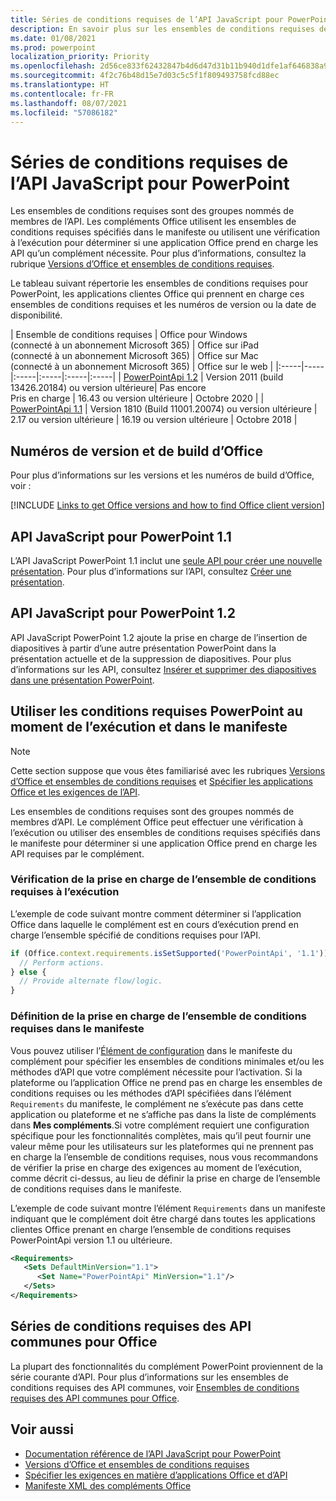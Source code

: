 ```yaml
---
title: Séries de conditions requises de l’API JavaScript pour PowerPoint
description: En savoir plus sur les ensembles de conditions requises de l’API JavaScript pour PowerPoint.
ms.date: 01/08/2021
ms.prod: powerpoint
localization_priority: Priority
ms.openlocfilehash: 2d56ce833f62432847b4d6d47d31b11b940d1dfe1af646838a9cd3480fa25a15
ms.sourcegitcommit: 4f2c76b48d15e7d03c5c5f1f809493758fcd88ec
ms.translationtype: HT
ms.contentlocale: fr-FR
ms.lasthandoff: 08/07/2021
ms.locfileid: "57086182"
---
```

# <a name="powerpoint-javascript-api-requirement-sets"></a>Séries de conditions requises de l’API JavaScript pour PowerPoint

Les ensembles de conditions requises sont des groupes nommés de membres de l’API. Les compléments Office utilisent les ensembles de conditions requises spécifiés dans le manifeste ou utilisent une vérification à l’exécution pour déterminer si une application Office prend en charge les API qu’un complément nécessite. Pour plus d’informations, consultez la rubrique [Versions d’Office et ensembles de conditions requises](../../develop/office-versions-and-requirement-sets.md).

Le tableau suivant répertorie les ensembles de conditions requises pour PowerPoint, les applications clientes Office qui prennent en charge ces ensembles de conditions requises et les numéros de version ou la date de disponibilité.

|  Ensemble de conditions requises  |  Office pour Windows<br>(connecté à un abonnement Microsoft 365)  |  Office sur iPad<br>(connecté à un abonnement Microsoft 365)  |  Office sur Mac<br>(connecté à un abonnement Microsoft 365)  | Office sur le web |
|:-----|-----|:-----|:-----|:-----|:-----|
| [PowerPointApi 1.2](powerpoint-api-1-2-requirement-set.md)  | Version 2011 (build 13426.20184) ou version ultérieure| Pas encore<br>Pris en charge | 16.43 ou version ultérieure | Octobre 2020 |
| [PowerPointApi 1.1](powerpoint-api-1-1-requirement-set.md) | Version 1810 (Build 11001.20074) ou version ultérieure | 2.17 ou version ultérieure | 16.19 ou version ultérieure | Octobre 2018 |

## <a name="office-versions-and-build-numbers"></a>Numéros de version et de build d’Office

Pour plus d’informations sur les versions et les numéros de build d’Office, voir :

[!INCLUDE [Links to get Office versions and how to find Office client version](../../includes/links-get-office-versions-builds.md)]

## <a name="powerpoint-javascript-api-11"></a>API JavaScript pour PowerPoint 1.1

L’API JavaScript PowerPoint 1.1 inclut une [seule API pour créer une nouvelle présentation](/javascript/api/powerpoint#PowerPoint_createPresentation_base64File_). Pour plus d’informations sur l’API, consultez [Créer une présentation](../../powerpoint/powerpoint-add-ins.md#create-a-presentation).

## <a name="powerpoint-javascript-api-12"></a>API JavaScript pour PowerPoint 1.2

API JavaScript PowerPoint 1.2 ajoute la prise en charge de l’insertion de diapositives à partir d’une autre présentation PowerPoint dans la présentation actuelle et de la suppression de diapositives. Pour plus d’informations sur les API, consultez [Insérer et supprimer des diapositives dans une présentation PowerPoint](../../powerpoint/insert-slides-into-presentation.md).

## <a name="how-to-use-powerpoint-requirement-sets-at-runtime-and-in-the-manifest"></a>Utiliser les conditions requises PowerPoint au moment de l’exécution et dans le manifeste

> [!NOTE]
> Cette section suppose que vous êtes familiarisé avec les rubriques [Versions d’Office et ensembles de conditions requises](../../develop/office-versions-and-requirement-sets.md) et [Spécifier les applications Office et les exigences de l’API](../../develop/specify-office-hosts-and-api-requirements.md).

Les ensembles de conditions requises sont des groupes nommés de membres d’API. Le complément Office peut effectuer une vérification à l’exécution ou utiliser des ensembles de conditions requises spécifiés dans le manifeste pour déterminer si une application Office prend en charge les API requises par le complément.

### <a name="checking-for-requirement-set-support-at-runtime"></a>Vérification de la prise en charge de l’ensemble de conditions requises à l’exécution

L’exemple de code suivant montre comment déterminer si l’application Office dans laquelle le complément est en cours d’exécution prend en charge l’ensemble spécifié de conditions requises pour l’API.

```js
if (Office.context.requirements.isSetSupported('PowerPointApi', '1.1')) {
  // Perform actions.
} else {
  // Provide alternate flow/logic.
}
```

### <a name="defining-requirement-set-support-in-the-manifest"></a>Définition de la prise en charge de l’ensemble de conditions requises dans le manifeste

Vous pouvez utiliser l’[Élément de configuration](../manifest/requirements.md) dans le manifeste du complément pour spécifier les ensembles de conditions minimales et/ou les méthodes d’API que votre complément nécessite pour l’activation. Si la plateforme ou l’application Office ne prend pas en charge les ensembles de conditions requises ou les méthodes d’API spécifiées dans l’élément `Requirements` du manifeste, le complément ne s’exécute pas dans cette application ou plateforme et ne s’affiche pas dans la liste de compléments dans **Mes compléments**.Si votre complément requiert une configuration spécifique pour les fonctionnalités complètes, mais qu’il peut fournir une valeur même pour les utilisateurs sur les plateformes qui ne prennent pas en charge la l’ensemble de conditions requises, nous vous recommandons de vérifier la prise en charge des exigences au moment de l’exécution, comme décrit ci-dessus, au lieu de définir la prise en charge de l’ensemble de conditions requises dans le manifeste.

L’exemple de code suivant montre l’élément `Requirements` dans un manifeste indiquant que le complément doit être chargé dans toutes les applications clientes Office prenant en charge l’ensemble de conditions requises PowerPointApi version 1.1 ou ultérieure.

```xml
<Requirements>
   <Sets DefaultMinVersion="1.1">
      <Set Name="PowerPointApi" MinVersion="1.1"/>
   </Sets>
</Requirements>
```

## <a name="office-common-api-requirement-sets"></a>Séries de conditions requises des API communes pour Office

La plupart des fonctionnalités du complément PowerPoint proviennent de la série courante d’API. Pour plus d’informations sur les ensembles de conditions requises des API communes, voir [Ensembles de conditions requises des API communes pour Office](office-add-in-requirement-sets.md).

## <a name="see-also"></a>Voir aussi

- [Documentation référence de l’API JavaScript pour PowerPoint](/javascript/api/powerpoint)
- [Versions d’Office et ensembles de conditions requises](../../develop/office-versions-and-requirement-sets.md)
- [Spécifier les exigences en matière d’applications Office et d’API](../../develop/specify-office-hosts-and-api-requirements.md)
- [Manifeste XML des compléments Office](../../develop/add-in-manifests.md)
